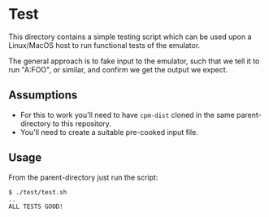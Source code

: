 # Test

This directory contains a simple testing script which can be used upon a Linux/MacOS host to run functional tests of the emulator.

The general approach is to fake input to the emulator, such that we tell it to run "A:FOO", or similar, and confirm we get the output we expect.



## Assumptions

* For this to work you'll need to have `cpm-dist` cloned in the same parent-directory to this repository.
* You'll need to create a suitable pre-cooked input file.



## Usage

From the parent-directory just run the script:

```
$ ./test/test.sh
..
ALL TESTS GOOD!
```

